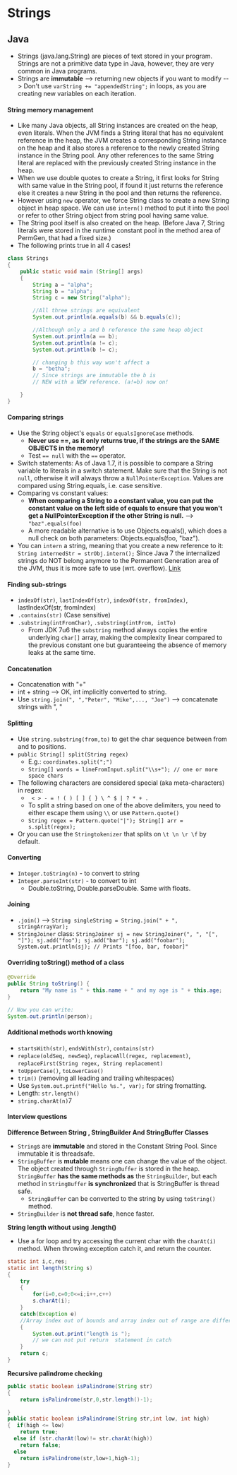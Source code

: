 # Strings

## Java
- Strings (java.lang.String) are pieces of text stored in your program. Strings are not a primitive data type in Java, however, they are very common in Java programs.
- Strings are **immutable** --> returning new objects if you want to modify --> Don't use `varString += "appendedString";` in loops, as you are creating new variables on each iteration.

#### String memory management
- Like many Java objects, all String instances are created on the heap, even literals. When the JVM finds a String literal that has no equivalent reference in the heap, the JVM creates a corresponding String instance on the heap and it also stores a reference to the newly created String instance in the String pool. Any other references to the same String literal are replaced with the previously created String instance in the heap.
- When we use double quotes to create a String, it first looks for String with same value in the String pool, if found it just returns the reference else it creates a new String in the pool and then returns the reference.
- However using `new` operator, we force String class to create a new String object in heap space. We can use `intern()` method to put it into the pool or refer to other String object from string pool having same value.
- The String pool itself is also created on the heap. (Before Java 7, String literals were stored in the runtime constant pool in the method area of PermGen, that had a fixed size.)
- The following prints true in all 4 cases!

```java
class Strings
{
    public static void main (String[] args)
    {
        String a = "alpha";
        String b = "alpha";
        String c = new String("alpha");

        //All three strings are equivalent
        System.out.println(a.equals(b) && b.equals(c));

        //Although only a and b reference the same heap object
        System.out.println(a == b);
        System.out.println(a != c);
        System.out.println(b != c);

        // changing b this way won't affect a
        b = "betha";
        // Since strings are immutable the b is
        // NEW with a NEW reference. (a!=b) now on!

    }
}
```

#### Comparing strings
- Use the String object's `equals` or `equalsIgnoreCase` methods.
  - **Never use ==, as it only returns true, if the strings are the SAME OBJECTS in the memory!**
  - Test `== null` with the `==` operator.
- Switch statements: As of Java 1.7, it is possible to compare a String variable to literals in a switch statement. Make sure that the String is not `null`, otherwise it will always throw a `NullPointerException`. Values are compared using String.equals, i.e. case sensitive.
- Comparing vs constant values:
  - **When comparing a String to a constant value, you can put the constant value on the left side of equals to ensure that you won't get a NullPointerException if the other String is null.** --> `"baz".equals(foo)`
  - A more readable alternative is to use Objects.equals(), which does a null check on both parameters: Objects.equals(foo, "baz").
- You can `intern` a string, meaning that you create a new reference to it: `String internedStr = strObj.intern();` Since Java 7 the internalized strings do NOT belong anymore to the Permanent Generation area of the JVM, thus it is more safe to use (wrt. overflow). [Link](https://stackoverflow.com/questions/10578984/what-is-string-interning)

#### Finding sub-strings
- `indexOf(str)`, `lastIndexOf(str)`, `indexOf(str, fromIndex)`, lastIndexOf(str, fromIndex)
- `.contains(str)` (Case sensitive)
- `.substring(intFromChar)`, `.substring(intFrom, intTo)`
  - From JDK 7u6 the `substring` method always copies the entire underlying `char[]` array, making the complexity linear compared to the previous constant one but guaranteeing the absence of memory leaks at the same time.

#### Concatenation
- Concatenation with "+"
- int + string --> OK, int implicitly converted to string.
- Use `string.join(", ","Peter", "Mike",..., "Joe")` --> concatenate strings with ", "

#### Splitting
- Use `string.substring(from,to)` to get the char sequence between from and to positions.
- `public String[] split(String regex)`
  - E.g.: `coordinates.split(";")`
  - `String[] words = lineFromInput.split("\\s+"); // one or more space chars`
- The following characters are considered special (aka meta-characters) in regex:
  - `  < > - = ! ( ) [ ] { } \ ^ $ | ? * + . `
  - To split a string based on one of the above delimiters, you need to either escape them using `\\` or use `Pattern.quote()`
  - `String regex = Pattern.quote("|"); String[] arr = s.split(regex);`
- Or you can use the `Stringtokenizer` that splits on `\t \n \r \f` by default.

#### Converting
- `Integer.toString(n)` - to convert to string
- `Integer.parseInt(str)` - to convert to int
  - Double.toString, Double.parseDouble. Same with floats.

#### Joining
- `.join()` --> `String singleString = String.join(" + ", stringArrayVar);`
- `StringJoiner` class: `StringJoiner sj = new StringJoiner(", ", "[", "]"); sj.add("foo"); sj.add("bar"); sj.add("foobar"); System.out.println(sj); // Prints "[foo, bar, foobar]"`

#### Overriding toString() method of a class
```java
@Override
public String toString() {
    return "My name is " + this.name + " and my age is " + this.age;
}

// Now you can write:
System.out.println(person);
```

#### Additional methods worth knowing
- `startsWith(str)`, `endsWith(str)`, `contains(str)`
- `replace(oldSeq, newSeq)`, `replaceAll(regex, replacement)`, `replaceFirst(String regex, String replacement) `
- `toUpperCase()`, `toLowerCase()`
- `trim()` (removing all leading and trailing whitespaces)
- Use `System.out.printf("Hello %s.", var);` for string fromatting.
- Length: `str.length()`
- `string.charAt(n)`7

#### Interview questions
**Difference Between String , StringBuilder And StringBuffer Classes**
- `String`s are **immutable** and stored in the Constant String Pool. Since immutable it is threadsafe.
- `StringBuffer` is **mutable** means one can change the value of the object. The object created through `StringBuffer` is stored in the heap. `StringBuffer`  **has the same methods as** the `StringBuilder`, but each method in `StringBuffer` **is synchronized** that is StringBuffer is thread safe.
  - `StringBuffer` can be converted to the string by using
`toString()` method.
- `StringBuilder` is **not thread safe**, hence faster.

**String length without using .length()**
- Use a for loop and try accessing the current char with the `charAt(i)` method. When throwing exception catch it, and return the counter.

```java
static int i,c,res;
static int length(String s)
{
    try
    {
        for(i=0,c=0;0<=i;i++,c++)
        s.charAt(i);
    }
    catch(Exception e)
    //Array index out of bounds and array index out of range are different exceptions
    {
        System.out.print("length is ");
        // we can not put return  statement in catch
    }
    return c;
}
```

**Recursive palindrome checking**
```java
public static boolean isPalindrome(String str)
{
    return isPalindrome(str,0,str.length()-1);

}
public static boolean isPalindrome(String str,int low, int high)
{  if(high <= low)
    return true;
  else if (str.charAt(low)!= str.charAt(high))
    return false;
  else
    return isPalindrome(str,low+1,high-1);    
}
```
